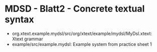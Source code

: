 # MDSD - Blatt2 - Concrete textual syntax

- org.xtext.example.mydsl/src/org/xtext/example/mydsl/MyDsl.xtext: Xtext grammar
- example/src/example.mydsl: Example system from practice sheet 1
